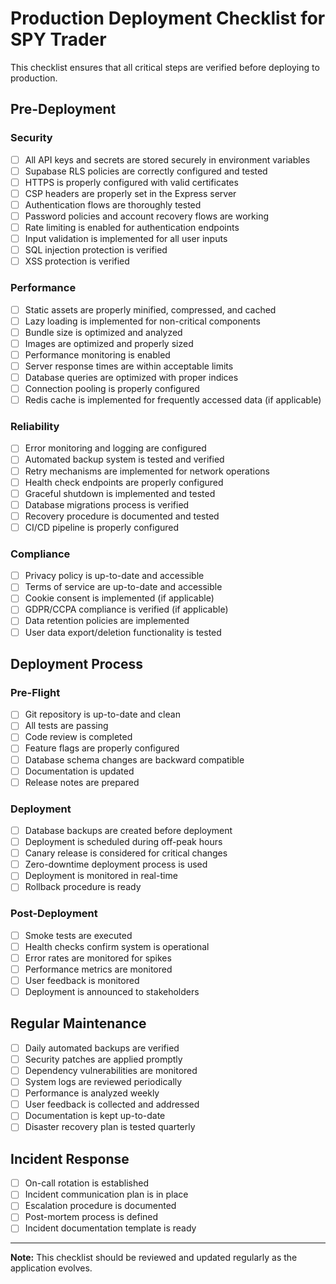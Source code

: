 
# Production Deployment Checklist for SPY Trader

This checklist ensures that all critical steps are verified before deploying to production.

## Pre-Deployment

### Security

- [ ] All API keys and secrets are stored securely in environment variables
- [ ] Supabase RLS policies are correctly configured and tested
- [ ] HTTPS is properly configured with valid certificates
- [ ] CSP headers are properly set in the Express server
- [ ] Authentication flows are thoroughly tested
- [ ] Password policies and account recovery flows are working
- [ ] Rate limiting is enabled for authentication endpoints
- [ ] Input validation is implemented for all user inputs
- [ ] SQL injection protection is verified
- [ ] XSS protection is verified

### Performance

- [ ] Static assets are properly minified, compressed, and cached
- [ ] Lazy loading is implemented for non-critical components
- [ ] Bundle size is optimized and analyzed
- [ ] Images are optimized and properly sized
- [ ] Performance monitoring is enabled
- [ ] Server response times are within acceptable limits
- [ ] Database queries are optimized with proper indices
- [ ] Connection pooling is properly configured
- [ ] Redis cache is implemented for frequently accessed data (if applicable)

### Reliability

- [ ] Error monitoring and logging are configured
- [ ] Automated backup system is tested and verified
- [ ] Retry mechanisms are implemented for network operations
- [ ] Health check endpoints are properly configured
- [ ] Graceful shutdown is implemented and tested
- [ ] Database migrations process is verified
- [ ] Recovery procedure is documented and tested
- [ ] CI/CD pipeline is properly configured

### Compliance

- [ ] Privacy policy is up-to-date and accessible
- [ ] Terms of service are up-to-date and accessible
- [ ] Cookie consent is implemented (if applicable)
- [ ] GDPR/CCPA compliance is verified (if applicable)
- [ ] Data retention policies are implemented
- [ ] User data export/deletion functionality is tested

## Deployment Process

### Pre-Flight

- [ ] Git repository is up-to-date and clean
- [ ] All tests are passing
- [ ] Code review is completed
- [ ] Feature flags are properly configured
- [ ] Database schema changes are backward compatible
- [ ] Documentation is updated
- [ ] Release notes are prepared

### Deployment

- [ ] Database backups are created before deployment
- [ ] Deployment is scheduled during off-peak hours
- [ ] Canary release is considered for critical changes
- [ ] Zero-downtime deployment process is used
- [ ] Deployment is monitored in real-time
- [ ] Rollback procedure is ready

### Post-Deployment

- [ ] Smoke tests are executed
- [ ] Health checks confirm system is operational
- [ ] Error rates are monitored for spikes
- [ ] Performance metrics are monitored
- [ ] User feedback is monitored
- [ ] Deployment is announced to stakeholders

## Regular Maintenance

- [ ] Daily automated backups are verified
- [ ] Security patches are applied promptly
- [ ] Dependency vulnerabilities are monitored
- [ ] System logs are reviewed periodically
- [ ] Performance is analyzed weekly
- [ ] User feedback is collected and addressed
- [ ] Documentation is kept up-to-date
- [ ] Disaster recovery plan is tested quarterly

## Incident Response

- [ ] On-call rotation is established
- [ ] Incident communication plan is in place
- [ ] Escalation procedure is documented
- [ ] Post-mortem process is defined
- [ ] Incident documentation template is ready

---

**Note:** This checklist should be reviewed and updated regularly as the application evolves.
